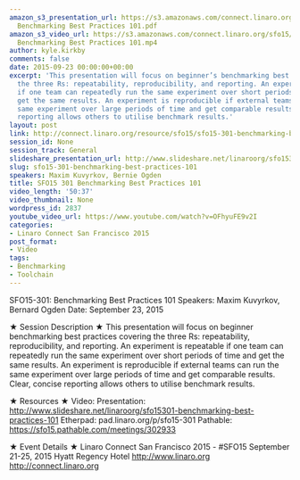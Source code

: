 ```yaml
---
amazon_s3_presentation_url: https://s3.amazonaws.com/connect.linaro.org/sfo15/Presentations/09-23-Wednesday/SFO15-301-
  Benchmarking Best Practices 101.pdf
amazon_s3_video_url: https://s3.amazonaws.com/connect.linaro.org/sfo15/Videos/09-23-Wednesday/SFO15-301
  Benchmarking Best Practices 101.mp4
author: kyle.kirkby
comments: false
date: 2015-09-23 00:00:00+00:00
excerpt: 'This presentation will focus on beginner’s benchmarking best practices covering
  the three Rs: repeatability, reproducibility, and reporting. An experiment is repeatable
  if one team can repeatedly run the same experiment over short periods of time and
  get the same results. An experiment is reproducible if external teams can run the
  same experiment over large periods of time and get comparable results. Clear, concise
  reporting allows others to utilise benchmark results.'
layout: post
link: http://connect.linaro.org/resource/sfo15/sfo15-301-benchmarking-best-practices-101/
session_id: None
session_track: General
slideshare_presentation_url: http://www.slideshare.net/linaroorg/sfo15301-benchmarking-best-practices-101
slug: sfo15-301-benchmarking-best-practices-101
speakers: Maxim Kuvyrkov, Bernie Ogden
title: SFO15 301 Benchmarking Best Practices 101
video_length: '50:37'
video_thumbnail: None
wordpress_id: 2837
youtube_video_url: https://www.youtube.com/watch?v=OFhyuFE9v2I
categories:
- Linaro Connect San Francisco 2015
post_format:
- Video
tags:
- Benchmarking
- Toolchain
---
```


SFO15-301: Benchmarking Best Practices 101
Speakers:  Maxim Kuvyrkov, Bernard Ogden
Date: September 23, 2015

★ Session Description ★
This presentation will focus on beginner benchmarking best practices covering the three Rs: repeatability, reproducibility, and reporting. An experiment is repeatable if one team can repeatedly run the same experiment over short periods of time and get the same results. An experiment is reproducible if external teams can run the same experiment over large periods of time and get comparable results. Clear, concise reporting allows others to utilise benchmark results.

★ Resources ★ 
Video: 
Presentation:  http://www.slideshare.net/linaroorg/sfo15301-benchmarking-best-practices-101
Etherpad: pad.linaro.org/p/sfo15-301
Pathable: https://sfo15.pathable.com/meetings/302933                                 

★ Event Details ★ 
Linaro Connect San Francisco 2015 - #SFO15 
September 21-25, 2015 
Hyatt Regency Hotel 
http://www.linaro.org
http://connect.linaro.org
